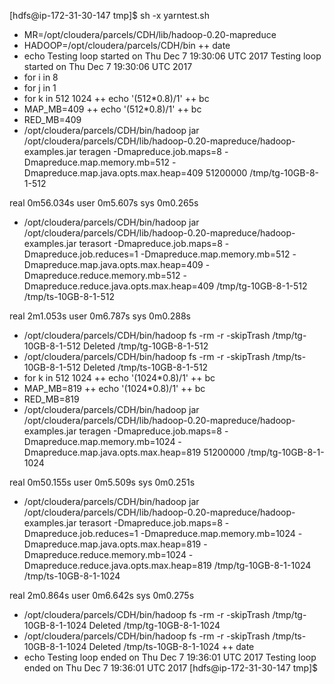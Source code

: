 [hdfs@ip-172-31-30-147 tmp]$ sh -x yarntest.sh
+ MR=/opt/cloudera/parcels/CDH/lib/hadoop-0.20-mapreduce
+ HADOOP=/opt/cloudera/parcels/CDH/bin
++ date
+ echo Testing loop started on Thu Dec 7 19:30:06 UTC 2017
Testing loop started on Thu Dec 7 19:30:06 UTC 2017
+ for i in 8
+ for j in 1
+ for k in 512 1024
++ echo '(512*0.8)/1'
++ bc
+ MAP_MB=409
++ echo '(512*0.8)/1'
++ bc
+ RED_MB=409
+ /opt/cloudera/parcels/CDH/bin/hadoop jar /opt/cloudera/parcels/CDH/lib/hadoop-0.20-mapreduce/hadoop-examples.jar teragen -Dmapreduce.job.maps=8 -Dmapreduce.map.memory.mb=512 -Dmapreduce.map.java.opts.max.heap=409 51200000 /tmp/tg-10GB-8-1-512

real	0m56.034s
user	0m5.607s
sys	0m0.265s
+ /opt/cloudera/parcels/CDH/bin/hadoop jar /opt/cloudera/parcels/CDH/lib/hadoop-0.20-mapreduce/hadoop-examples.jar terasort -Dmapreduce.job.maps=8 -Dmapreduce.job.reduces=1 -Dmapreduce.map.memory.mb=512 -Dmapreduce.map.java.opts.max.heap=409 -Dmapreduce.reduce.memory.mb=512 -Dmapreduce.reduce.java.opts.max.heap=409 /tmp/tg-10GB-8-1-512 /tmp/ts-10GB-8-1-512

real	2m1.053s
user	0m6.787s
sys	0m0.288s
+ /opt/cloudera/parcels/CDH/bin/hadoop fs -rm -r -skipTrash /tmp/tg-10GB-8-1-512
Deleted /tmp/tg-10GB-8-1-512
+ /opt/cloudera/parcels/CDH/bin/hadoop fs -rm -r -skipTrash /tmp/ts-10GB-8-1-512
Deleted /tmp/ts-10GB-8-1-512
+ for k in 512 1024
++ echo '(1024*0.8)/1'
++ bc
+ MAP_MB=819
++ echo '(1024*0.8)/1'
++ bc
+ RED_MB=819
+ /opt/cloudera/parcels/CDH/bin/hadoop jar /opt/cloudera/parcels/CDH/lib/hadoop-0.20-mapreduce/hadoop-examples.jar teragen -Dmapreduce.job.maps=8 -Dmapreduce.map.memory.mb=1024 -Dmapreduce.map.java.opts.max.heap=819 51200000 /tmp/tg-10GB-8-1-1024

real	0m50.155s
user	0m5.509s
sys	0m0.251s
+ /opt/cloudera/parcels/CDH/bin/hadoop jar /opt/cloudera/parcels/CDH/lib/hadoop-0.20-mapreduce/hadoop-examples.jar terasort -Dmapreduce.job.maps=8 -Dmapreduce.job.reduces=1 -Dmapreduce.map.memory.mb=1024 -Dmapreduce.map.java.opts.max.heap=819 -Dmapreduce.reduce.memory.mb=1024 -Dmapreduce.reduce.java.opts.max.heap=819 /tmp/tg-10GB-8-1-1024 /tmp/ts-10GB-8-1-1024

real	2m0.864s
user	0m6.642s
sys	0m0.275s
+ /opt/cloudera/parcels/CDH/bin/hadoop fs -rm -r -skipTrash /tmp/tg-10GB-8-1-1024
Deleted /tmp/tg-10GB-8-1-1024
+ /opt/cloudera/parcels/CDH/bin/hadoop fs -rm -r -skipTrash /tmp/ts-10GB-8-1-1024
Deleted /tmp/ts-10GB-8-1-1024
++ date
+ echo Testing loop ended on Thu Dec 7 19:36:01 UTC 2017
Testing loop ended on Thu Dec 7 19:36:01 UTC 2017
[hdfs@ip-172-31-30-147 tmp]$ 
